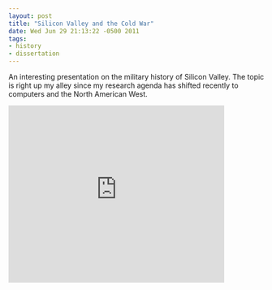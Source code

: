 ```yaml
---
layout: post
title: "Silicon Valley and the Cold War"
date: Wed Jun 29 21:13:22 -0500 2011
tags:
- history
- dissertation
---
```


An interesting presentation on the military history of Silicon Valley. The topic is right up my alley since my research agenda has shifted recently to computers and the North American West.

<iframe width="425" height="349" src="http://www.youtube.com/embed/ZTC_RxWN_xo" frameborder="0" allowfullscreen></iframe>
<br/ >
